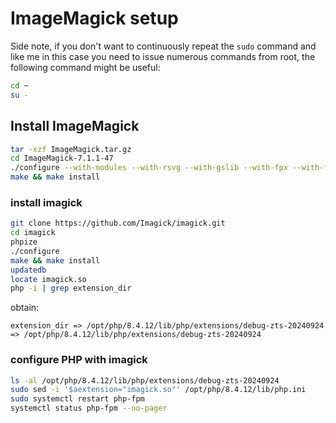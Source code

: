 # ImageMagick setup

Side note, if you don't want to continuously repeat the `sudo` command and like me in this case you need to issue numerous commands from root, the following command might be useful:

```bash
cd ~
su -
```

## Install ImageMagick

```bash
tar -xzf ImageMagick.tar.gz
cd ImageMagick-7.1.1-47
./configure --with-modules --with-rsvg --with-gslib --with-fpx --with-flif --with-fftw --verbose
make && make install
```

### install imagick

```bash
git clone https://github.com/Imagick/imagick.git
cd imagick
phpize
./configure
make && make install
updatedb
locate imagick.so
php -i | grep extension_dir
```

obtain:

```text
extension_dir => /opt/php/8.4.12/lib/php/extensions/debug-zts-20240924 => /opt/php/8.4.12/lib/php/extensions/debug-zts-20240924
```

### configure PHP with imagick

```bash
ls -al /opt/php/8.4.12/lib/php/extensions/debug-zts-20240924
sudo sed -i '$aextension="imagick.so"' /opt/php/8.4.12/lib/php.ini
sudo systemctl restart php-fpm
systemctl status php-fpm --no-pager
```

